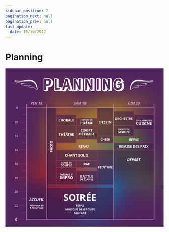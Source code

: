 ```yaml
---
sidebar_position: 2
pagination_next: null
pagination_prev: null
last_update:
  date: 15/10/2022
---
```


# Planning


![Planning des épreuves](/img/planning_opt.svg)
